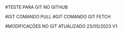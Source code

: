 #TESTE PARA GIT NO GITHUB

#GIT COMANDO PULL
#GIT COMANDO GIT FETCH

#MODIFICAÇÕES NO GIT ATUALIZADO 23/05/2023 V1
